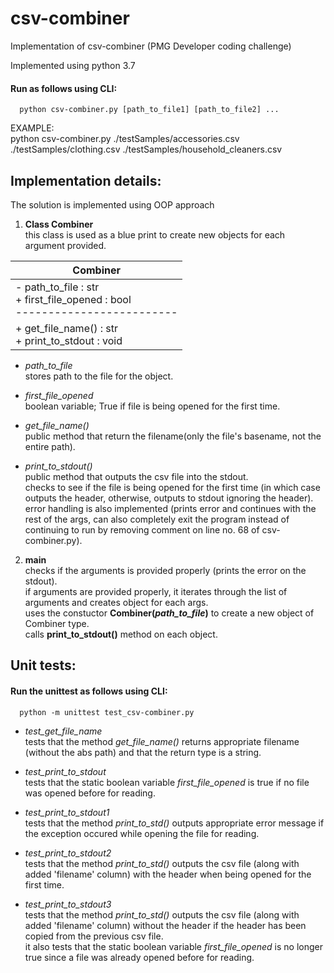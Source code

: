 # csv-combiner
Implementation of csv-combiner (PMG Developer coding challenge)

Implemented using python 3.7

#### Run as follows using CLI:
      python csv-combiner.py [path_to_file1] [path_to_file2] ...
  
EXAMPLE: <br />
python csv-combiner.py ./testSamples/accessories.csv ./testSamples/clothing.csv ./testSamples/household_cleaners.csv

Implementation details:
------
The solution is implemented using OOP approach

1. __Class Combiner__ <br /> 
this class is used as a blue print to create new objects for each argument provided.

|   Combiner    | 
| ------------- |
| - path_to_file : str <br />+ first_file_opened : bool <br />  -------------------------|
| + get_file_name() : str <br />+ print_to_stdout : void|

- _path_to_file_ <br />
stores path to the file for the object.

- _first_file_opened_ <br />
boolean variable; True if file is being opened for the first time.

- _get_file_name()_ <br />
public method that return the filename(only the file's basename, not the entire path).

- _print_to_stdout()_ <br/>
public method that outputs the csv file into the stdout. </br>
checks to see if the file is being opened for the first time (in which case outputs the header, otherwise, outputs to stdout ignoring the header). <br />
error handling is also implemented (prints error and continues with the rest of the args, can also completely exit the program instead of continuing to run by removing comment on line no. 68 of csv-combiner.py).

2. __main__ <br /> 
checks if the arguments is provided properly (prints the error on the stdout). <br />
if arguments are provided properly, it iterates through the list of arguments and creates object for each args. </br>
uses the constuctor __Combiner(_path_to_file_)__ to create a new object of Combiner type. <br />
calls __print_to_stdout()__ method on each object.


Unit tests:
------
#### Run the unittest as follows using CLI:
      python -m unittest test_csv-combiner.py
      

- _test_get_file_name_ <br />
tests that the method _get_file_name()_ returns appropriate filename (without the abs path) and that the return type is a string.

- _test_print_to_stdout_ <br />
tests that the static boolean variable _first_file_opened_ is true if no file was opened before for reading.

- _test_print_to_stdout1_ <br />
tests that the method _print_to_std()_ outputs appropriate error message if the exception occured while opening the file for reading.  

- _test_print_to_stdout2_ <br />
tests that the method _print_to_std()_ outputs the csv file (along with added 'filename' column) with the header when being opened for the first time.

- _test_print_to_stdout3_ <br />
tests that the method _print_to_std()_ outputs the csv file (along with added 'filename' column) without the header if the header has been copied from the previous csv file. <br />
it also tests that the static boolean variable _first_file_opened_ is no longer true since a file was already opened before for reading.

  


  


